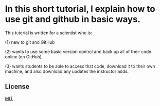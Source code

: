 # In this short tutorial, I explain how to use git and github in basic ways.

This tutorial is written for a scientist who is:

(1) new to git and GitHub

(2) wants to use some basic version control and back up all of their code online (on GitHub)

(3) wants students to be able to access that code, download it to their own machine, and also download any updates the instructor adds.


## License
[MIT](https://choosealicense.com/licenses/mit/)

